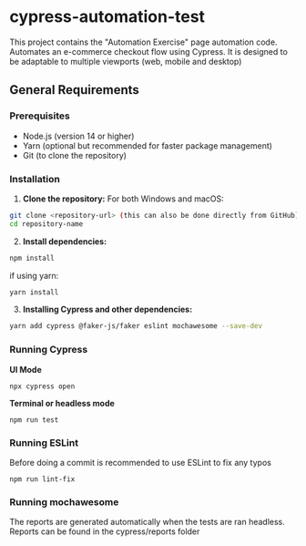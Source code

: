 # cypress-automation-test

This project contains the "Automation Exercise" page automation code. Automates an e-commerce checkout flow using Cypress. It is designed to be adaptable to multiple viewports (web, mobile and desktop)

## General Requirements

### Prerequisites

- Node.js (version 14 or higher)
- Yarn (optional but recommended for faster package management)
- Git (to clone the repository)

### Installation

1. **Clone the repository:**
For both Windows and macOS:

```bash
git clone <repository-url> (this can also be done directly from GitHub)
cd repository-name
```

2. **Install dependencies:**
```bash
npm install
```

if using yarn:
```bash
yarn install
```

3. **Installing Cypress and other dependencies:**
```bash
yarn add cypress @faker-js/faker eslint mochawesome --save-dev
```

### Running Cypress

**UI Mode**
```
npx cypress open
```

**Terminal or headless mode**
```
npm run test
```

### Running ESLint
Before doing a commit is recommended to use ESLint to fix any typos

```
npm run lint-fix
```

### Running mochawesome
The reports are generated automatically when the tests are ran headless. Reports can be found in the cypress/reports folder
